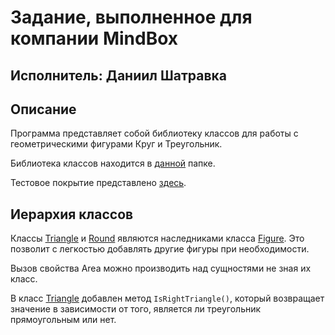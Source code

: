 # Задание, выполненное для компании MindBox

## Исполнитель: Даниил Шатравка

## Описание

Программа представляет собой библиотеку классов для работы с геометрическими фигурами Круг и Треугольник.

Библиотека классов находится в [данной](./FigureService/) папке.

Тестовое покрытие представлено [здесь](./FigureServiceTest/).

## Иерархия классов

Классы [Triangle](./FigureService/Triangle.cs) и [Round](./FigureService/Round.cs) являются наследниками класса [Figure](./FigureService/Figure.cs). Это позволит с легкостью добавлять другие фигуры при необходимости.

Вызов свойства Area можно производить над сущностями не зная их класс.

В класс [Triangle](./FigureService/Triangle.cs) добавлен метод `IsRightTriangle()`, который возвращает значение в зависимости от того, является ли треугольник прямоугольным или нет.
